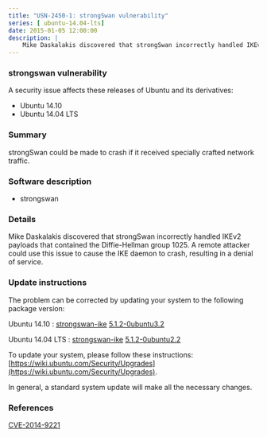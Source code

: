 ```yaml
---
title: "USN-2450-1: strongSwan vulnerability"
series: [ ubuntu-14.04-lts]
date: 2015-01-05 12:00:00
description: |
    Mike Daskalakis discovered that strongSwan incorrectly handled IKEv2 payloads that contained the Diffie-Hellman group 1025. A remote attacker could use this issue to cause the IKE daemon to crash, resulting in a denial of service. 
--- 
```

 
 


### strongswan vulnerability

A security issue affects these releases of Ubuntu and its derivatives:

* Ubuntu 14.10
* Ubuntu 14.04 LTS

### Summary

strongSwan could be made to crash if it received specially crafted network traffic.

### Software description

* strongswan 

### Details

Mike Daskalakis discovered that strongSwan incorrectly handled IKEv2 payloads that contained the Diffie-Hellman group 1025. A remote attacker could use this issue to cause the IKE daemon to crash, resulting in a denial of service. 

### Update instructions

The problem can be corrected by updating your system to the following package version:

Ubuntu 14.10
 : [strongswan-ike](https://launchpad.net/ubuntu/+source/strongswan) <span> [5.1.2-0ubuntu3.2](https://launchpad.net/ubuntu/+source/strongswan/5.1.2-0ubuntu3.2) </span> 

Ubuntu 14.04 LTS
 : [strongswan-ike](https://launchpad.net/ubuntu/+source/strongswan) <span> [5.1.2-0ubuntu2.2](https://launchpad.net/ubuntu/+source/strongswan/5.1.2-0ubuntu2.2) </span> 

To update your system, please follow these instructions: [https://wiki.ubuntu.com/Security/Upgrades](https://wiki.ubuntu.com/Security/Upgrades).

In general, a standard system update will make all the necessary changes. 

### References

 
 [CVE-2014-9221](http://people.ubuntu.com/~ubuntu-security/cve/CVE-2014-9221)
 

